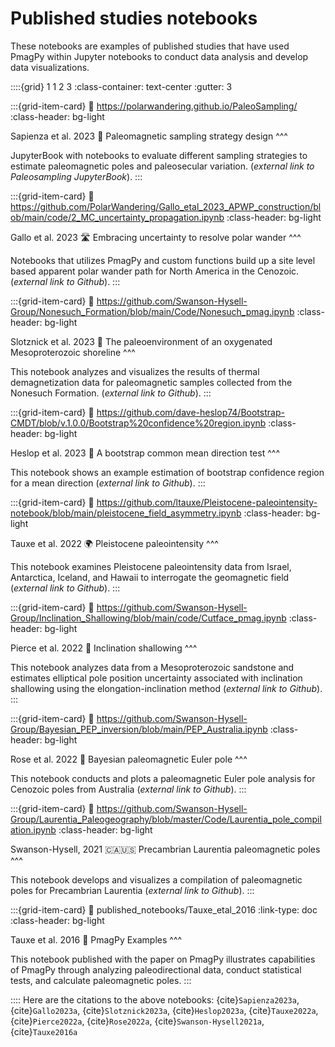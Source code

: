 # Published studies notebooks

These notebooks are examples of published studies that have used PmagPy within Jupyter notebooks to conduct data analysis and develop data visualizations.

::::{grid} 1 1 2 3
:class-container: text-center
:gutter: 3

:::{grid-item-card}
:link: https://polarwandering.github.io/PaleoSampling/
:class-header: bg-light

Sapienza et al. 2023 🎯
Paleomagnetic sampling strategy design
^^^

JupyterBook with notebooks to evaluate different sampling strategies to estimate paleomagnetic poles and paleosecular variation. (*external link to Paleosampling JupyterBook*).
:::

:::{grid-item-card}
:link: https://github.com/PolarWandering/Gallo_etal_2023_APWP_construction/blob/main/code/2_MC_uncertainty_propagation.ipynb
:class-header: bg-light

Gallo et al. 2023 🛣️
Embracing uncertainty to resolve polar wander
^^^

Notebooks that utilizes PmagPy and custom functions build up a site level based apparent polar wander path for North America in the Cenozoic. (*external link to Github*).
:::

:::{grid-item-card}
:link: https://github.com/Swanson-Hysell-Group/Nonesuch_Formation/blob/main/Code/Nonesuch_pmag.ipynb
:class-header: bg-light

Slotznick et al. 2023 🛶
The paleoenvironment of an oxygenated Mesoproterozoic shoreline
^^^

This notebook analyzes and visualizes the results of thermal demagnetization data for paleomagnetic samples collected from the Nonesuch Formation. (*external link to Github*).
:::

:::{grid-item-card}
:link: https://github.com/dave-heslop74/Bootstrap-CMDT/blob/v.1.0.0/Bootstrap%20confidence%20region.ipynb
:class-header: bg-light

Heslop et al. 2023 🥾
A bootstrap common mean direction test
^^^

This notebook shows an example estimation of bootstrap confidence region for a mean direction (*external link to Github*).
:::

:::{grid-item-card}
:link: https://github.com/ltauxe/Pleistocene-paleointensity-notebook/blob/main/pleistocene_field_asymmetry.ipynb
:class-header: bg-light

Tauxe et al. 2022 🌍
Pleistocene paleointensity
^^^

This notebook examines Pleistocene paleointensity data from Israel, Antarctica, Iceland, and Hawaii to interrogate the geomagnetic field (*external link to Github*).
:::

:::{grid-item-card}
:link: https://github.com/Swanson-Hysell-Group/Inclination_Shallowing/blob/main/code/Cutface_pmag.ipynb
:class-header: bg-light

Pierce et al. 2022 🧱
Inclination shallowing
^^^

This notebook analyzes data from a Mesoproterozoic sandstone and estimates elliptical pole position uncertainty associated with inclination shallowing using the elongation-inclination method (*external link to Github*).
:::

:::{grid-item-card}
:link: https://github.com/Swanson-Hysell-Group/Bayesian_PEP_inversion/blob/main/PEP_Australia.ipynb
:class-header: bg-light

Rose et al. 2022 🦘
Bayesian paleomagnetic Euler pole
^^^

This notebook conducts and plots a paleomagnetic Euler pole analysis for Cenozoic poles from Australia (*external link to Github*).
:::

:::{grid-item-card}
:link: https://github.com/Swanson-Hysell-Group/Laurentia_Paleogeography/blob/master/Code/Laurentia_pole_compilation.ipynb
:class-header: bg-light

Swanson-Hysell, 2021 🇨🇦🇺🇸
Precambrian Laurentia paleomagnetic poles
^^^

This notebook develops and visualizes a compilation of paleomagnetic poles for Precambrian Laurentia (*external link to Github*).
:::

:::{grid-item-card}
:link: published_notebooks/Tauxe_etal_2016
:link-type: doc
:class-header: bg-light

Tauxe et al. 2016 📓
PmagPy Examples
^^^

This notebook published with the paper on PmagPy illustrates capabilities of PmagPy through analyzing paleodirectional data, conduct statistical tests, and calculate paleomagnetic poles.
:::

::::
Here are the citations to the above notebooks: {cite}`Sapienza2023a`, {cite}`Gallo2023a`,  {cite}`Slotznick2023a`, {cite}`Heslop2023a`, {cite}`Tauxe2022a`,  {cite}`Pierce2022a`, {cite}`Rose2022a`, {cite}`Swanson-Hysell2021a`, {cite}`Tauxe2016a`